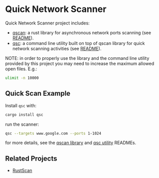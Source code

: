 # Quick Network Scanner

Quick Network Scanner project includes:

* [qscan](./qscan/README.md): a rust library for asynchronous network ports
  scanning (see [README](./qscan/README.md)).
* [qsc](./qsc/README.md): a command line utility built on top of qscan library
  for quick network scanning activities (see [README](./qsc/README.md)).

NOTE: in order to properly use the library and the command line utility provided
by this project you may need to increase the maximum allowed open files. E.g.:

```bash
ulimit -n 10000
```

## Quick Scan Example

Install `qsc` with:

```bash
cargo install qsc
```

run the scanner:

```bash
qsc --targets www.google.com --ports 1-1024
```

for more details, see the [qscan library](./qscan/README.md) and
[qsc utility](./qsc/README.md) READMEs.

## Related Projects

* [RustScan](https://github.com/RustScan/RustScan)
